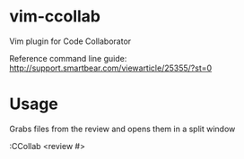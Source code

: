 vim-ccollab
===========

Vim plugin for Code Collaborator

Reference command line guide: http://support.smartbear.com/viewarticle/25355/?st=0

Usage
=====

Grabs files from the review and opens them in a split window

:CCollab \<review \#\>
